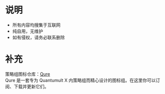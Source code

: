 # 说明

- 所有内容均搜集于互联网
- 纯自用，无维护
- 如有侵权，请务必联系删除

# 补充

策略组图标仓库：[Qure](https://github.com/Koolson/Qure)  
Qure 是一套专为 Quantumult X 内策略组而精心设计的图标组。在这里你可以订阅、下载并更新它们。
